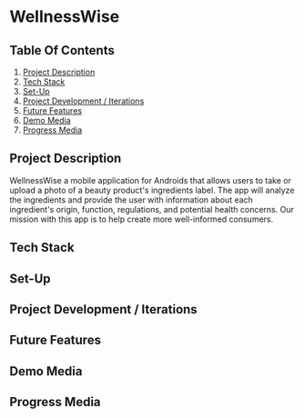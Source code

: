 # WellnessWise

## Table Of Contents
1. [Project Description](#project-description)
2. [Tech Stack](#tech-stack)
3. [Set-Up](#set-up)
4. [Project Development / Iterations](#project-development-/-iterations)
5. [Future Features](#future-features)
6. [Demo Media](#demo-media) 
7. [Progress Media](#progress-media) 

## Project Description
WellnessWise a mobile application for Androids that allows users to take or upload a photo of a beauty product's ingredients label.
The app will analyze the ingredients and provide the user with information about each ingredient's origin, function,
regulations, and potential health concerns. Our mission with this app is to help create more well-informed consumers.

## Tech Stack

## Set-Up

## Project Development / Iterations

## Future Features

## Demo Media

## Progress Media